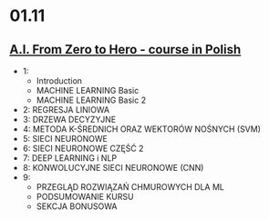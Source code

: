 # 01.11

## [A.I. From Zero to Hero - course in Polish](https://szkolachmury.pl/a-i-od-zera-do-bohatera/)
- 1:
    - Introduction
    - MACHINE LEARNING Basic
    - MACHINE LEARNING Basic 2
- 2: REGRESJA LINIOWA
- 3: DRZEWA DECYZYJNE
- 4: METODA K-ŚREDNICH ORAZ WEKTORÓW NOŚNYCH (SVM)
- 5: SIECI NEURONOWE
- 6: SIECI NEURONOWE CZĘŚĆ 2
- 7: DEEP LEARNING i NLP
- 8: KONWOLUCYJNE SIECI NEURONOWE (CNN)
- 9:
    - PRZEGLĄD ROZWIĄZAŃ CHMUROWYCH DLA ML
    - PODSUMOWANIE KURSU
    - SEKCJA BONUSOWA
